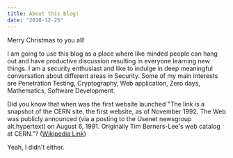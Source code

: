 ```yaml
---
title: About this blog!
date: "2018-12-25"
---
```


Merry Christmas to you all!

I am going to use this blog as a place where like minded people can hang out and have productive discussion resulting in everyone learning new things. I am a security enthusiast and like to indulge in deep meaningful conversation about different areas in Security. Some of my main interests are Penetration Testing, Cryptography, Web application, Zero days, Mathematics, Software Development.

Did you know that when was the first website launched "The link is a snapshot of the CERN site, the first website, as of November 1992. The Web was publicly announced (via a posting to the Usenet newsgroup alt.hypertext) on August 6, 1991. Originally Tim Berners-Lee's web catalog at CERN."?
([Wikipedia Link](https://en.wikipedia.org/wiki/List_of_websites_founded_before_1995))

Yeah, I didn't either.
